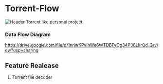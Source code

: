 # Torrent-Flow
<!--
[![Header](https://www.creative-tim.com/blog/content/images/size/w1140/2021/08/rebranding-post--1-.jpg "Header")](https://www.creative-tim.com/)

![Screenshot 2025-03-16 130854](https://github.com/user-attachments/assets/6ab2bf73-9a77-43df-879a-a8e2d8aaf160)
-->

[![Header](https://github.com/user-attachments/assets/6ab2bf73-9a77-43df-879a-a8e2d8aaf160 "Header")](https://www.creative-tim.com/)
Torrent like personal project

### Data Flow Diagram
https://drive.google.com/file/d/1nrjwKPvIhWe6WTDBTyOg34P38LkrQd_G/view?usp=sharing

## Feature Realease
1. Torrent file decoder
